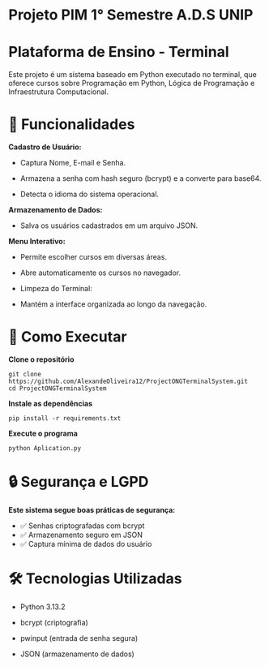 # Projeto PIM 1° Semestre A.D.S UNIP

# Plataforma de Ensino - Terminal
Este projeto é um sistema baseado em Python executado no terminal, que oferece cursos sobre Programação em Python, Lógica de Programação e Infraestrutura Computacional.

# 📌 Funcionalidades

**Cadastro de Usuário:**

* Captura Nome, E-mail e Senha.

* Armazena a senha com hash seguro (bcrypt) e a converte para base64.

* Detecta o idioma do sistema operacional.

**Armazenamento de Dados:**

* Salva os usuários cadastrados em um arquivo JSON.

**Menu Interativo:**

* Permite escolher cursos em diversas áreas.

* Abre automaticamente os cursos no navegador.

* Limpeza do Terminal:

* Mantém a interface organizada ao longo da navegação.

# 🚀 Como Executar

**Clone o repositório**

```
git clone https://github.com/AlexandeOliveira12/ProjectONGTerminalSystem.git
cd ProjectONGTerminalSystem
```

**Instale as dependências**

```
pip install -r requirements.txt
```

**Execute o programa**

```
python Aplication.py
```

# 🔒 Segurança e LGPD

**Este sistema segue boas práticas de segurança:**

* ✅ Senhas criptografadas com bcrypt
* ✅ Armazenamento seguro em JSON
* ✅ Captura mínima de dados do usuário

# 🛠 Tecnologias Utilizadas

* Python 3.13.2

* bcrypt (criptografia)

* pwinput (entrada de senha segura)

* JSON (armazenamento de dados)